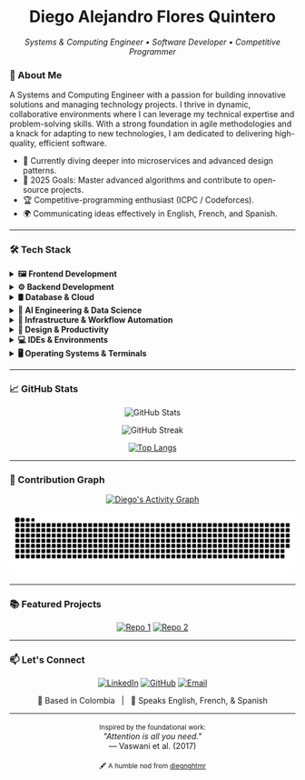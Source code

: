 <h1 align="center">Diego Alejandro Flores Quintero</h1>
<p align="center">
  <em>Systems & Computing Engineer • Software Developer • Competitive Programmer</em>
</p>

### 🚀 About Me

A Systems and Computing Engineer with a passion for building innovative solutions and managing technology projects. I thrive in dynamic, collaborative environments where I can leverage my technical expertise and problem-solving skills. With a strong foundation in agile methodologies and a knack for adapting to new technologies, I am dedicated to delivering high-quality, efficient software.

- 🔭 Currently diving deeper into microservices and advanced design patterns.  
- 🎯 2025 Goals: Master advanced algorithms and contribute to open-source projects.
- 🏆 Competitive-programming enthusiast (ICPC / Codeforces).  
- 🌍 Communicating ideas effectively in English, French, and Spanish.

---

### 🛠️ Tech Stack

<details>
<summary><b>🖼️ Frontend Development</b></summary>
<br>

![HTML5](https://img.shields.io/badge/HTML5-E34F26?style=for-the-badge&logo=html5&logoColor=white)
![CSS3](https://img.shields.io/badge/CSS3-1572B6?style=for-the-badge&logo=css3&logoColor=white)
![JavaScript](https://img.shields.io/badge/JavaScript-F7DF1E?style=for-the-badge&logo=javascript&logoColor=black)
![TypeScript](https://img.shields.io/badge/TypeScript-3178C6?style=for-the-badge&logo=typescript&logoColor=white)
![React](https://img.shields.io/badge/React-61DAFB?style=for-the-badge&logo=react&logoColor=black)
![Tailwind CSS](https://img.shields.io/badge/Tailwind%20CSS-38B2AC?style=for-the-badge&logo=tailwind-css&logoColor=white)
![Bootstrap](https://img.shields.io/badge/Bootstrap-7952B3?style=for-the-badge&logo=bootstrap&logoColor=white)
![Vite](https://img.shields.io/badge/Vite-646CFF?style=for-the-badge&logo=vite&logoColor=white)
![npm](https://img.shields.io/badge/npm-CB3837?style=for-the-badge&logo=npm&logoColor=white)

</details>

<details>
<summary><b>⚙️ Backend Development</b></summary>
<br>

![Java](https://img.shields.io/badge/Java-007396?style=for-the-badge&logo=openjdk&logoColor=white)
![Python](https://img.shields.io/badge/Python-3776AB?style=for-the-badge&logo=python&logoColor=white)
![Spring Boot](https://img.shields.io/badge/Spring%20Boot-6DB33F?style=for-the-badge&logo=springboot&logoColor=white)
![Node.js](https://img.shields.io/badge/Node.js-339933?style=for-the-badge&logo=node.js&logoColor=white)
![C++](https://img.shields.io/badge/C%2B%2B-00599C?style=for-the-badge&logo=c%2B%2B&logoColor=white)

</details>

<details>
<summary><b>🛢️ Database & Cloud</b></summary>
<br>

![SQL](https://img.shields.io/badge/SQL-4479A1?style=for-the-badge&logo=microsoftsqlserver&logoColor=white)
![SQLite](https://img.shields.io/badge/SQLite-003B57?style=for-the-badge&logo=sqlite&logoColor=white)
![MySQL](https://img.shields.io/badge/MySQL-4479A1?style=for-the-badge&logo=mysql&logoColor=white)
![PostgreSQL](https://img.shields.io/badge/PostgreSQL-336791?style=for-the-badge&logo=postgresql&logoColor=white)
![MongoDB](https://img.shields.io/badge/MongoDB-47A248?style=for-the-badge&logo=mongodb&logoColor=white)
![Firebase](https://img.shields.io/badge/Firebase-FFCA28?style=for-the-badge&logo=firebase&logoColor=black)
![Vercel](https://img.shields.io/badge/Vercel-000000?style=for-the-badge&logo=vercel&logoColor=white)
![Netlify](https://img.shields.io/badge/Netlify-00C7B7?style=for-the-badge&logo=netlify&logoColor=white)

</details>

<details>
<summary><b>🧠 AI Engineering & Data Science</b></summary>
<br>

![MCP](https://img.shields.io/badge/MCP-D97A53?style=for-the-badge&logo=anthropic&logoColor=white)
![Prompt Engineering](https://img.shields.io/badge/Prompt%20Engineering-FF7000?style=for-the-badge&logo=openai&logoColor=white)
![RAG](https://img.shields.io/badge/RAG-6A0DAD?style=for-the-badge&logo=databricks&logoColor=white)
![Task-Specific Models](https://img.shields.io/badge/Task--Specific%20Models-9370DB?style=for-the-badge&logo=huggingface&logoColor=white)
![NumPy](https://img.shields.io/badge/NumPy-4D77CF?style=for-the-badge&logo=numpy&logoColor=white)
![Pandas](https://img.shields.io/badge/Pandas-150458?style=for-the-badge&logo=pandas&logoColor=white)
![Matplotlib](https://img.shields.io/badge/Matplotlib-11557C?style=for-the-badge&logo=matplotlib&logoColor=white)
![Matlab](https://img.shields.io/badge/Matlab-0076A8?style=for-the-badge&logo=matlab&logoColor=white)
![LaTeX](https://img.shields.io/badge/LaTeX-008080?style=for-the-badge&logo=latex&logoColor=white)

</details>

<details>
<summary><b>🔧 Infrastructure & Workflow Automation</b></summary>
<br>

![Docker](https://img.shields.io/badge/Docker-2496ED?style=for-the-badge&logo=docker&logoColor=white)
![Kubernetes](https://img.shields.io/badge/Kubernetes-326CE5?style=for-the-badge&logo=kubernetes&logoColor=white)
![Git](https://img.shields.io/badge/Git-F05032?style=for-the-badge&logo=git&logoColor=white)
![GitHub](https://img.shields.io/badge/GitHub-181717?style=for-the-badge&logo=github&logoColor=white)
![GitHub Actions](https://img.shields.io/badge/GitHub%20Actions-2088FF?style=for-the-badge&logo=github-actions&logoColor=white)
![Postman](https://img.shields.io/badge/Postman-FF6C37?style=for-the-badge&logo=postman&logoColor=white)
![n8n](https://img.shields.io/badge/n8n-1A1A1A?style=for-the-badge&logo=n8n&logoColor=white)
![Make](https://img.shields.io/badge/Make-6B46C1?style=for-the-badge&logo=make&logoColor=white)
![Zapier](https://img.shields.io/badge/Zapier-FF4A00?style=for-the-badge&logo=zapier&logoColor=white)

</details>

<details>
<summary><b>🎨 Design & Productivity</b></summary>
<br>

![Figma](https://img.shields.io/badge/Figma-F24E1E?style=for-the-badge&logo=figma&logoColor=white)
![Penpot](https://img.shields.io/badge/Penpot-000000?style=for-the-badge&logo=penpot&logoColor=white)
![Lunacy](https://img.shields.io/badge/Lunacy-30B8FF?style=for-the-badge&logo=lunacy&logoColor=white)
![Notion](https://img.shields.io/badge/Notion-000000?style=for-the-badge&logo=notion&logoColor=white)
![Obsidian](https://img.shields.io/badge/Obsidian-483699?style=for-the-badge&logo=obsidian&logoColor=white)
![Jira](https://img.shields.io/badge/Jira-0052CC?style=for-the-badge&logo=jira&logoColor=white)
![Trello](https://img.shields.io/badge/Trello-0079BF?style=for-the-badge&logo=trello&logoColor=white)
![draw.io](https://img.shields.io/badge/draw.io-F08705?style=for-the-badge&logo=diagrams.net&logoColor=white)

</details>

<details>
<summary><b>💻 IDEs & Environments</b></summary>
<br>

![Neovim](https://img.shields.io/badge/Neovim-57A143?style=for-the-badge&logo=neovim&logoColor=white)
![JetBrains IDEs](https://img.shields.io/badge/JetBrains_IDEs-000000?style=for-the-badge&logo=jetbrains&logoColor=white)
![Eclipse IDE](https://img.shields.io/badge/Eclipse_IDE-2C2255?style=for-the-badge&logo=eclipseide&logoColor=white)
![VS Code](https://img.shields.io/badge/VS%20Code-007ACC?style=for-the-badge&logo=visualstudiocode&logoColor=white)
![VS Code Insiders](https://img.shields.io/badge/VS%20Code%20Insiders-37A65B?style=for-the-badge&logo=visualstudiocode&logoColor=white)
![Cursor](https://img.shields.io/badge/Cursor-1B1F23?style=for-the-badge)
![WinSurf](https://img.shields.io/badge/WinSurf-F9F3E9?style=for-the-badge)
![Trae](https://img.shields.io/badge/Trae-FF4A36?style=for-the-badge)
![CodeLLM](https://img.shields.io/badge/CodeLLM-8A2BE2?style=for-the-badge)

</details>

<details>
<summary><b>🖥️ Operating Systems & Terminals</b></summary>
<br>

![Windows Terminal](https://img.shields.io/badge/Windows_Terminal-0078D6?style=for-the-badge&logo=windows-terminal&logoColor=white)
![Warp](https://img.shields.io/badge/Warp-5A67D8?style=for-the-badge&logo=warp&logoColor=white)
![WSL](https://img.shields.io/badge/WSL-0078D6?style=for-the-badge&logo=windows&logoColor=white)
![Git Bash](https://img.shields.io/badge/Git_Bash-F1502F?style=for-the-badge&logo=git&logoColor=white)
![PowerShell](https://img.shields.io/badge/PowerShell-5391FE?style=for-the-badge&logo=powershell&logoColor=white)
![Bash](https://img.shields.io/badge/Bash-4EAA25?style=for-the-badge&logo=gnu-bash&logoColor=white)
![Zsh](https://img.shields.io/badge/Zsh-89E051?style=for-the-badge&logo=zsh&logoColor=white)

![Windows](https://img.shields.io/badge/Windows-0078D6?style=for-the-badge&logo=windows&logoColor=white)
![macOS](https://img.shields.io/badge/macOS-000000?style=for-the-badge&logo=apple&logoColor=white)
![Ubuntu](https://img.shields.io/badge/Ubuntu-E95420?style=for-the-badge&logo=ubuntu&logoColor=white)
![Debian](https://img.shields.io/badge/Debian-A80030?style=for-the-badge&logo=debian&logoColor=white)
![Fedora](https://img.shields.io/badge/Fedora-0B57A4?style=for-the-badge&logo=fedora&logoColor=white)
![Arch Linux](https://img.shields.io/badge/Arch_Linux-1793D1?style=for-the-badge&logo=arch-linux&logoColor=white)

</details>

---

### 📈 GitHub Stats

<div align="center">

![GitHub Stats](https://github-readme-stats.vercel.app/api?username=diegnghtmr&show_icons=true&theme=tokyonight&hide_border=true&cache_seconds=3600)

![GitHub Streak](https://streak-stats.demolab.com/?user=diegnghtmr&theme=tokyonight&hide_border=true)

[![Top Langs](https://github-readme-stats-diegoafloresq-uqvirtualeds-projects.vercel.app/api/top-langs/?username=diegnghtmr&layout=compact&theme=tokyonight&hide_border=true&size_weight=0.5&count_weight=0.5)](https://github.com/diegnghtmr)

</div>

---

### 🐍 Contribution Graph

<p align="center">
  <a href="https://github.com/ashutosh00710/github-readme-activity-graph">
    <img alt="Diego's Activity Graph" src="https://github-readme-activity-graph.vercel.app/graph?username=diegnghtmr&bg_color=1a1b27&color=79d3c3&line=c792ea&point=ffc886&area=true&hide_border=true" />
  </a>
</p>

<p align="center">
  <img alt="snake gif" src="https://github.com/diegnghtmr/diegnghtmr/blob/output/github-snake-dark.svg" />
</p>

---

### 📚 Featured Projects

<div align="center">
  
[![Repo 1](https://github-readme-stats.vercel.app/api/pin/?username=diegnghtmr&repo=the-knowledge-bay&theme=tokyonight)](https://github.com/diegnghtmr/the-knowledge-bay)
[![Repo 2](https://github-readme-stats.vercel.app/api/pin/?username=diegnghtmr&repo=virtual-wallet&theme=tokyonight)](https://github.com/diegnghtmr/virtual-wallet)

</div>

---

### 📫 Let's Connect

<p align="center">
  <a href="https://www.linkedin.com/in/diego-alejandro-flores-quintero/" target="_blank"><img src="https://img.shields.io/badge/LinkedIn-0077B5?style=for-the-badge&logo=linkedin&logoColor=white" alt="LinkedIn"/></a>
  <a href="https://github.com/diegnghtmr" target="_blank"><img src="https://img.shields.io/badge/GitHub-100000?style=for-the-badge&logo=github&logoColor=white" alt="GitHub"/></a>
  <a href="mailto:floresquintero.da@gmail.com"><img src="https://img.shields.io/badge/Email-D14836?style=for-the-badge&logo=gmail&logoColor=white" alt="Email"/></a>
</p>

<p align="center">
  📍 Based in Colombia &nbsp; | &nbsp; 💬 Speaks English, French, & Spanish
</p>

<div align="center">
  <hr>
  <small>Inspired by the foundational work:</small><br>
  <i>"Attention is all you need."</i>
  <br>
  — Vaswani et al. (2017)
  <br><br>
  <small>🖋️ A humble nod from <a href="https://github.com/diegnghtmr">diegnghtmr</a></small>
</div>

